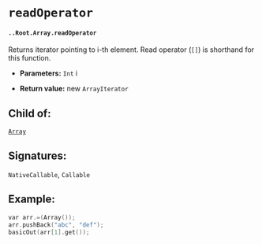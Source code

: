# `readOperator`

#### `..Root.Array.readOperator`

Returns iterator pointing to i-th element. Read operator (`[]`) is shorthand for this function.

* **Parameters:** `Int` i

* **Return value:** new `ArrayIterator`

## Child of:

[`Array`](docs..Root.Array.md)

## Signatures:

`NativeCallable`, `Callable`

## Example:

```c
var arr.=(Array());
arr.pushBack("abc", "def");
basicOut(arr[1].get());
```